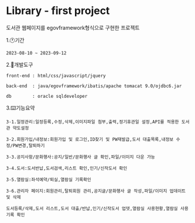 Library - first project
=============

도서관 웹페이지를 egovframework형식으로 구현한 프로젝트

1.🕐기간   
    
    2023-08-10 ~ 2023-09-12

2.🧨개발도구   
    
    front-end : html/css/javascript/jquery   
    
    back-end  : java/egovframework/ibatis/apache tomacat 9.0/ojdbc6.jar   
    
    db        : oracle sqldeveloper   

3.⌨️기능요약   
    
    3-1.일정관리:일정등록,수정,삭제,이미지파일 첨부,출력,정기휴관일 설정,API를 적용한 도서관 약도설정     
    
    3-2.회원가입/내정보:회원가입 및 로그인,ID찾기 및 PW재발급,도서 대출목록,내정보 수정/PW변경,탈퇴하기   
    
    3-3.공지사항/문화행사:공지/일반/문화행사 글 확인,파일/이미지 다운 가능    
    
    3-4.도서:도서반납,도서검색,리스트 확인,인기/신작도서 확인   
    
    3-5.열람실:좌석예약/퇴실,열람실 기록확인   
    
    3-6.관리자 페이지:회원관리,탈퇴회원 관리,공지글/문화행사 글 작성,파일/이미지 업데이트 및 삭제   
    
    도서등록/삭제,도서 리스트,도서 대출/반납,인기/신작도서 업뎃,열람실 사용현황,열람실 사용기록 확인





